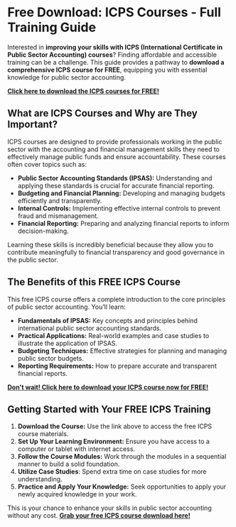 # Free Download: ICPS Courses - Full Training Guide

Interested in **improving your skills with ICPS (International Certificate in Public Sector Accounting) courses**? Finding affordable and accessible training can be a challenge. This guide provides a pathway to **download a comprehensive ICPS course for FREE**, equipping you with essential knowledge for public sector accounting.

[**Click here to download the ICPS courses for FREE!**](https://udemywork.com/icps-courses)

## What are ICPS Courses and Why are They Important?

ICPS courses are designed to provide professionals working in the public sector with the accounting and financial management skills they need to effectively manage public funds and ensure accountability. These courses often cover topics such as:

*   **Public Sector Accounting Standards (IPSAS):** Understanding and applying these standards is crucial for accurate financial reporting.
*   **Budgeting and Financial Planning:** Developing and managing budgets efficiently and transparently.
*   **Internal Controls:** Implementing effective internal controls to prevent fraud and mismanagement.
*   **Financial Reporting:** Preparing and analyzing financial reports to inform decision-making.

Learning these skills is incredibly beneficial because they allow you to contribute meaningfully to financial transparency and good governance in the public sector.

## The Benefits of this FREE ICPS Course

This free ICPS course offers a complete introduction to the core principles of public sector accounting. You’ll learn:

*   **Fundamentals of IPSAS:** Key concepts and principles behind international public sector accounting standards.
*   **Practical Applications:** Real-world examples and case studies to illustrate the application of IPSAS.
*   **Budgeting Techniques:** Effective strategies for planning and managing public sector budgets.
*   **Reporting Requirements:** How to prepare accurate and transparent financial reports.

[**Don't wait! Click here to download your ICPS course now for FREE!**](https://udemywork.com/icps-courses)

## Getting Started with Your FREE ICPS Training

1.  **Download the Course:** Use the link above to access the free ICPS course materials.
2.  **Set Up Your Learning Environment:** Ensure you have access to a computer or tablet with internet access.
3.  **Follow the Course Modules:** Work through the modules in a sequential manner to build a solid foundation.
4. **Utilize Case Studies**: Spend extra time on case studies for more understanding.
5.  **Practice and Apply Your Knowledge:** Seek opportunities to apply your newly acquired knowledge in your work.

This is your chance to enhance your skills in public sector accounting without any cost. [**Grab your free ICPS course download here!**](https://udemywork.com/icps-courses)
